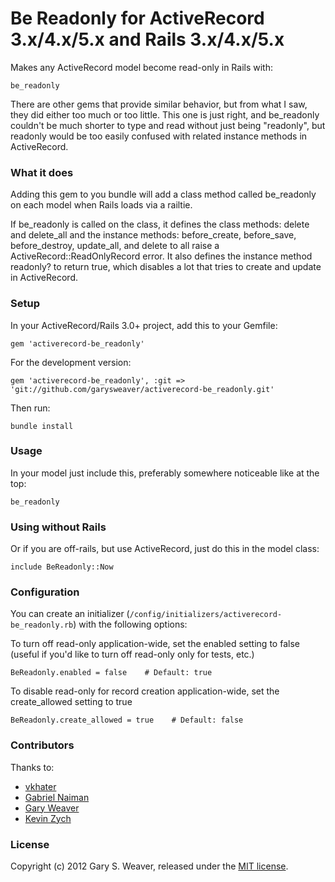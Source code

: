 Be Readonly for ActiveRecord 3.x/4.x/5.x and Rails 3.x/4.x/5.x
=====

Makes any ActiveRecord model become read-only in Rails with:

    be_readonly

There are other gems that provide similar behavior, but from what I saw, they did either too much or too little. This one is just right, and be_readonly couldn't be much shorter to type and read without just being "readonly", but readonly would be too easily confused with related instance methods in ActiveRecord.

### What it does

Adding this gem to you bundle will add a class method called be_readonly on each model when Rails loads via a railtie.

If be_readonly is called on the class, it defines the class methods: delete and delete_all and the instance methods: before_create, before_save, before_destroy, update_all, and delete to all raise a ActiveRecord::ReadOnlyRecord error. It also defines the instance method readonly? to return true, which disables a lot that tries to create and update in ActiveRecord.

### Setup

In your ActiveRecord/Rails 3.0+ project, add this to your Gemfile:

    gem 'activerecord-be_readonly'

For the development version:

    gem 'activerecord-be_readonly', :git => 'git://github.com/garysweaver/activerecord-be_readonly.git'

Then run:

    bundle install

### Usage

In your model just include this, preferably somewhere noticeable like at the top:

    be_readonly

### Using without Rails

Or if you are off-rails, but use ActiveRecord, just do this in the model class:

    include BeReadonly::Now

### Configuration

You can create an initializer (`/config/initializers/activerecord-be_readonly.rb`) with the following options:

To turn off read-only application-wide, set the enabled setting to false (useful if you'd like to turn off read-only only for tests, etc.)

    BeReadonly.enabled = false    # Default: true

To disable read-only for record creation application-wide, set the create_allowed setting to true

    BeReadonly.create_allowed = true    # Default: false

### Contributors

Thanks to:
* [vkhater](https://github.com/vkhater)
* [Gabriel Naiman](https://github.com/gabynaiman)
* [Gary Weaver](https://github.com/garysweaver)
* [Kevin Zych](https://github.com/kayzee)

### License

Copyright (c) 2012 Gary S. Weaver, released under the [MIT license][lic].

[lic]: http://github.com/garysweaver/activerecord-be_readonly/blob/master/LICENSE
